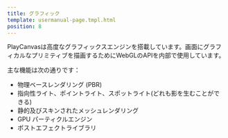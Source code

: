 ```yaml
---
title: グラフィック
template: usermanual-page.tmpl.html
position: 8
---
```


PlayCanvasは高度なグラフィックスエンジンを搭載しています。画面にグラフィカルなプリミティブを描画するためにWebGLのAPIを内部で使用しています。

主な機能は次の通りです：

* 物理ベースレンダリング (PBR)
* 指向性ライト、ポイントライト、スポットライト(どれも影を生むことができる)
* 静的及びスキンされたメッシュレンダリング
* GPU パーティクルエンジン
* ポストエフェクトライブラリ

